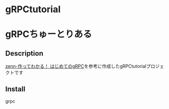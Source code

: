 # gRPCtutorial
gRPCちゅーとりある
====


## Description

[zenn-作ってわかる！ はじめてのgRPC](https://zenn.dev/hsaki/books/golang-grpc-starting/viewer/intro)を参考に作成したgRPCtutorialプロジェクトです

## Install
grpc
